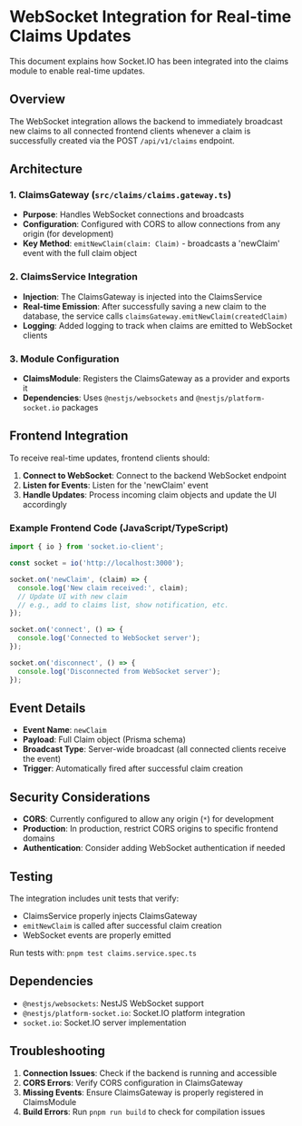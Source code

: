 # WebSocket Integration for Real-time Claims Updates

This document explains how Socket.IO has been integrated into the claims module to enable real-time updates.

## Overview

The WebSocket integration allows the backend to immediately broadcast new claims to all connected frontend clients whenever a claim is successfully created via the POST `/api/v1/claims` endpoint.

## Architecture

### 1. ClaimsGateway (`src/claims/claims.gateway.ts`)

- **Purpose**: Handles WebSocket connections and broadcasts
- **Configuration**: Configured with CORS to allow connections from any origin (for development)
- **Key Method**: `emitNewClaim(claim: Claim)` - broadcasts a 'newClaim' event with the full claim object

### 2. ClaimsService Integration

- **Injection**: The ClaimsGateway is injected into the ClaimsService
- **Real-time Emission**: After successfully saving a new claim to the database, the service calls `claimsGateway.emitNewClaim(createdClaim)`
- **Logging**: Added logging to track when claims are emitted to WebSocket clients

### 3. Module Configuration

- **ClaimsModule**: Registers the ClaimsGateway as a provider and exports it
- **Dependencies**: Uses `@nestjs/websockets` and `@nestjs/platform-socket.io` packages

## Frontend Integration

To receive real-time updates, frontend clients should:

1. **Connect to WebSocket**: Connect to the backend WebSocket endpoint
2. **Listen for Events**: Listen for the 'newClaim' event
3. **Handle Updates**: Process incoming claim objects and update the UI accordingly

### Example Frontend Code (JavaScript/TypeScript)

```typescript
import { io } from 'socket.io-client';

const socket = io('http://localhost:3000');

socket.on('newClaim', (claim) => {
  console.log('New claim received:', claim);
  // Update UI with new claim
  // e.g., add to claims list, show notification, etc.
});

socket.on('connect', () => {
  console.log('Connected to WebSocket server');
});

socket.on('disconnect', () => {
  console.log('Disconnected from WebSocket server');
});
```

## Event Details

- **Event Name**: `newClaim`
- **Payload**: Full Claim object (Prisma schema)
- **Broadcast Type**: Server-wide broadcast (all connected clients receive the event)
- **Trigger**: Automatically fired after successful claim creation

## Security Considerations

- **CORS**: Currently configured to allow any origin (`*`) for development
- **Production**: In production, restrict CORS origins to specific frontend domains
- **Authentication**: Consider adding WebSocket authentication if needed

## Testing

The integration includes unit tests that verify:
- ClaimsService properly injects ClaimsGateway
- `emitNewClaim` is called after successful claim creation
- WebSocket events are properly emitted

Run tests with: `pnpm test claims.service.spec.ts`

## Dependencies

- `@nestjs/websockets`: NestJS WebSocket support
- `@nestjs/platform-socket.io`: Socket.IO platform integration
- `socket.io`: Socket.IO server implementation

## Troubleshooting

1. **Connection Issues**: Check if the backend is running and accessible
2. **CORS Errors**: Verify CORS configuration in ClaimsGateway
3. **Missing Events**: Ensure ClaimsGateway is properly registered in ClaimsModule
4. **Build Errors**: Run `pnpm run build` to check for compilation issues
